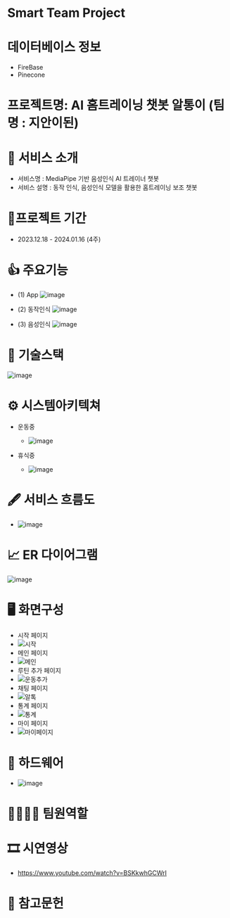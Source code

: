 # Smart Team Project

# 데이터베이스 정보
- FireBase
- Pinecone

# 프로젝트명: AI 홈트레이닝 챗봇 알통이 (팀명 : 지안이된)

# 👀 서비스 소개
- 서비스명 : MediaPipe 기반 음성인식 AI 트레이너 챗봇 
- 서비스 설명 : 동작 인식, 음성인식 모델을 활용한 홈트레이닝 보조 챗봇

# 📅프로젝트 기간
- 2023.12.18 - 2024.01.16 (4주)

# 👍 주요기능
- (1) App
![image](https://github.com/AlTong2/.github/assets/145187636/c9bdb9fe-8e4c-46fc-b0b9-acd7d41ed8d3)

- (2) 동작인식
![image](https://github.com/AlTong2/.github/assets/145187636/a3623c9b-f654-46a3-952f-2434f9e4addd)

- (3) 음성인식
 ![image](https://github.com/AlTong2/.github/assets/145187636/b6fd25f8-939b-4758-af43-eb5ad29d2c35)


# 🔨 기술스택
![image](https://github.com/AlTong2/.github/assets/145187636/d2d1ba65-cf82-43a2-bad9-0fecac3fb0b5)


# ⚙ 시스템아키텍쳐
- 운동중
   - ![image](https://github.com/AlTong2/.github/assets/145187636/4dcea1f4-9559-409e-8667-ef2e61332cea)
  
- 휴식중
   - ![image](https://github.com/AlTong2/.github/assets/145187636/1d26f5c2-4b2d-4dfe-a4a5-9ee988f025b4)


# 🖋 서비스 흐름도
- ![image](https://github.com/AlTong2/.github/assets/145187636/5f5191d4-4d3c-43f4-908f-2cb252ec642e)


# 📈 ER 다이어그램
![image](https://github.com/AlTong2/.github/assets/145187636/9eb33d85-aa3d-4df8-b5f9-8aed565c9810)

# 🖥 화면구성
- 시작 페이지
- ![시작](https://github.com/AlTong2/.github/assets/145187636/db1f520c-d9bd-4a6e-99e1-1b746b3bd4bc)
- 메인 페이지
- ![메인](https://github.com/AlTong2/.github/assets/145187636/afa2e309-520b-4509-8b59-994bf48284d2)
- 루틴 추가 페이지
- ![운동추가](https://github.com/AlTong2/.github/assets/145187636/aad5b4d1-7696-46c0-9c2d-6f44cc06a93d)
- 채팅 페이지
- ![알톡](https://github.com/AlTong2/.github/assets/145187636/6c730a37-fd2c-428e-845b-4fe53f99e697)
- 통계 페이지
- ![통계](https://github.com/AlTong2/.github/assets/145187636/fd287853-62e2-4eed-b8eb-427f8845f7a9)
- 마이 페이지
- ![마이페이지](https://github.com/AlTong2/.github/assets/145187636/89863eef-88ad-447e-902f-40a951f0d7d4)


# 🤖 하드웨어
- ![image](https://github.com/AlTong2/.github/assets/145187636/d5280c25-ad78-4fe1-8ade-5a1dec1cb9aa)


# 👨‍👩‍👦‍👦 팀원역할
# 🎞 시연영상
- https://www.youtube.com/watch?v=BSKkwhGCWrI
# 🧾 참고문헌






